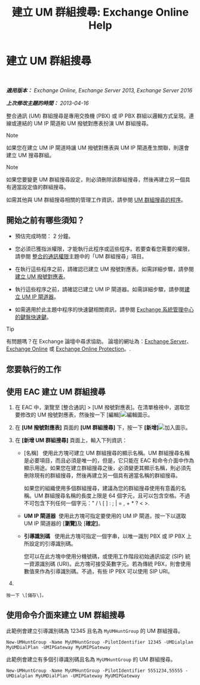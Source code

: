 ﻿---
title: '建立 UM 群組搜尋: Exchange Online Help'
TOCTitle: 建立 UM 群組搜尋
ms:assetid: 43ecb1ec-5f82-4516-9010-de8f954d3758
ms:mtpsurl: https://technet.microsoft.com/zh-tw/library/Aa997679(v=EXCHG.150)
ms:contentKeyID: 50553973
ms.date: 05/23/2018
mtps_version: v=EXCHG.150
f1_keywords:
- Microsoft.Exchange.Management.SnapIn.Esm.Servers.UnifiedMessaging.CreateUMHuntGroupWizardForm.CreateUMHuntGroupWizardPage1
ms.translationtype: MT
---

# 建立 UM 群組搜尋

 

_<strong>適用版本：</strong> Exchange Online, Exchange Server 2013, Exchange Server 2016_

_<strong>上次修改主題的時間：</strong> 2013-04-16_

整合通訊 (UM) 群組搜尋是專用交換機 (PBX) 或 IP PBX 群組以邏輯方式呈現。連線或連結的 UM IP 閘道和 UM 撥號對應表扮演 UM 群組搜尋。


> [!NOTE]  
> 如果您在建立 UM IP 閘道時讓 UM 撥號對應表與 UM IP 閘道產生關聯，則還會建立 UM 搜尋群組。





> [!NOTE]  
> 如果您要變更 UM 群組搜尋設定，則必須刪除該群組搜尋，然後再建立另一個具有適當設定值的群組搜尋。




如需其他與 UM 群組搜尋相關的管理工作資訊，請參閱 [UM 群組搜尋的程序](https://docs.microsoft.com/zh-tw/exchange/voice-mail-unified-messaging/connect-voice-mail-system/um-hunt-group-procedures)。

## 開始之前有哪些須知？

  - 預估完成時間： 2 分鐘。

  - 您必須已獲指派權限，才能執行此程序或這些程序。若要查看您需要的權限，請參閱 [整合的通訊權限](unified-messaging-permissions-exchange-2013-help.md)主題中的「UM 群組搜尋」項目。

  - 在執行這些程序之前，請確認已建立 UM 撥號對應表。如需詳細步驟，請參閱[建立 UM 撥號對應表](https://docs.microsoft.com/zh-tw/exchange/voice-mail-unified-messaging/connect-voice-mail-system/create-um-dial-plan)。

  - 執行這些程序之前，請確認已建立 UM IP 閘道器。如需詳細步驟，請參閱[建立 UM IP 閘道器](https://docs.microsoft.com/zh-tw/exchange/voice-mail-unified-messaging/connect-voice-mail-system/create-um-ip-gateway)。

  - 如需適用於此主題中程序的快速鍵相關資訊，請參閱 [Exchange 系統管理中心的鍵盤快速鍵](keyboard-shortcuts-in-the-exchange-admin-center-exchange-online-protection-help.md)。


> [!TIP]  
> 有問題嗎？在 Exchange 論壇中尋求協助。 論壇的網址為：<a href="https://go.microsoft.com/fwlink/p/?linkid=60612">Exchange Server</a>、 <a href="https://go.microsoft.com/fwlink/p/?linkid=267542">Exchange Online</a> 或 <a href="https://go.microsoft.com/fwlink/p/?linkid=285351">Exchange Online Protection</a>。.




## 您要執行的工作

## 使用 EAC 建立 UM 群組搜尋

1.  在 EAC 中，瀏覽至 \[整合通訊\] \> \[UM 撥號對應表\]。在清單檢視中，選取您要修改的 UM 撥號對應表，然後按一下 \[編輯\]![編輯圖示](images/JJ218640.6f53ccb2-1f13-4c02-bea0-30690e6ea71d(EXCHG.150).gif "編輯圖示")。

2.  在 <strong>\[UM 撥號對應表\]</strong> 頁面的 <strong>\[UM 群組搜尋\]</strong> 下，按一下 <strong>\[新增\]</strong>![加入圖示](images/JJ218640.c1e75329-d6d7-4073-a27d-498590bbb558(EXCHG.150).gif "加入圖示")。

3.  在 <strong>\[新增 UM 群組搜尋\]</strong> 頁面上，輸入下列資訊：
    
      - \[名稱\]   使用此方塊可建立 UM 群組搜尋的顯示名稱。UM 群組搜尋名稱是必要項目，而且必須是唯一的，但是，它只能在 EAC 和命令介面中作為顯示用途。如果您在建立群組搜尋之後，必須變更其顯示名稱，則必須先刪除現有的群組搜尋，然後再建立另一個具有適當名稱的群組搜尋。
        
        如果您的組織使用多個群組搜尋，建議為您的群組搜尋使用有意義的名稱。UM 群組搜尋名稱的長度上限是 64 個字元，且可以包含空格。不過不可包含下列任何一個字元：" / \\ \[ \] : ; | = , + \* ? \< \>.
    
      - <strong>UM IP 閘道器</strong>  使用此方塊可指定要使用的 UM IP 閘道。按一下以選取 UM IP 閘道器的 \[<strong>瀏覽\]</strong>及 \[<strong>確定\]</strong>。
    
      - <strong>引導識別碼</strong>   使用此方塊可指定一個字串，以唯一識別 PBX 或 IP PBX 上所設定的引導識別碼。
        
        您可以在此方塊中使用分機號碼，或使用工作階段初始通訊協定 (SIP) 統一資源識別碼 (URI)。此方塊可接受英數字元。若為傳統 PBX，則會使用數值來作為引導識別碼。不過，有些 IP PBX 可以使用 SIP URI。

4.  
    
    按一下 \[儲存\]。

## 使用命令介面來建立 UM 群組搜尋

此範例會建立引導識別碼為 12345 且名為 `MyUMHuntGroup` 的 UM 群組搜尋。

    New-UMHuntGroup -Name MyUMHuntGroup -PilotIdentifier 12345 -UMDialplan MyUMDialPlan -UMIPGateway MyUMIPGateway

此範例會建立有多個引導識別碼且名為 `MyUMHuntGroup` 的 UM 群組搜尋。

    New-UMHuntGroup -Name MyUMHuntGroup -PilotIdentifier 5551234,55555 -UMDialplan MyUMDialPlan -UMIPGateway MyUMIPGateway

